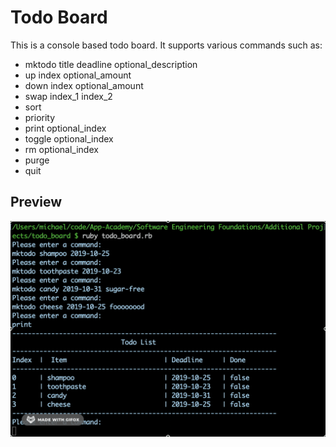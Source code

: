 # Todo Board

This is a console based todo board. It supports various commands such as:
* mktodo title deadline optional_description
* up index optional_amount
* down index optional_amount
* swap index_1 index_2
* sort
* priority
* print optional_index
* toggle optional_index
* rm optional_index
* purge
* quit

## Preview

![Todo Board](todo_board.gif)